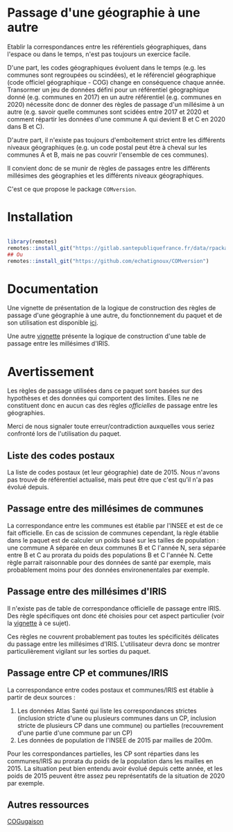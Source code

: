 
# Passage d'une géographie à une autre

Etablir la correspondances entre les référentiels géographiques, dans
l'espace ou dans le temps, n'est pas toujours un exercice facile. 

D'une part, les codes géographiques évoluent dans le temps (e.g. les
communes sont regroupées ou scindées), et le référenciel géographique
(code officiel géographique - COG) change en conséquence chaque
année. Transormer un jeu de données défini pour un référentiel
géographique donné (e.g. communes en 2017) en un autre référentiel
(e.g. communes en 2020) nécessite donc de donner des règles de passage
d'un millésime à un autre (e.g. savoir quelle communes sont scidées
entre 2017 et 2020 et comment répartir les données d'une commune A qui
devient B et C en 2020 dans B et C). 

D'autre part, il n'existe pas toujours d'emboitement strict entre les
différents niveaux géographiques (e.g. un code postal peut être à
cheval sur les communes A et B, mais ne pas couvrir l'ensemble de ces
communes). 

Il convient donc de se munir de règles de passages entre les
différents millésimes des géographies et les différents niveaux
géographiques. 

C'est ce que propose le package `COMversion`.


# Installation

```r

library(remotes)
remotes::install_git("https://gitlab.santepubliquefrance.fr/data/rpackages/comversion")
## Ou
remotes::install_git("https://github.com/echatignoux/COMversion")

```

# Documentation

Une vignette de présentation de la logique de construction des règles
de passage d'une géographie à une autre, du fonctionnement du paquet
et de son utilisation est disponible
[ici](vignettes/utilisation_COMversion.md). 

Une autre [vignette](vignettes/passage_iris.md) présente la logique de
construction d'une table de passage entre les millésimes d'IRIS. 

# Avertissement

Les règles de passage utilisées dans ce paquet sont basées sur des
hypothèses et des données qui comportent des limites. Elles ne
ne constituent donc en aucun cas des règles _officielles_ de passage
entre les géographies.

Merci de nous signaler toute erreur/contradiction auxquelles vous
seriez confronté lors de l'utilisation du paquet.

## Liste des codes postaux
La liste de codes postaux (et leur géographie) date de 2015. Nous
n'avons pas trouvé de référentiel actualisé, mais peut être que c'est
qu'il n'a pas évolué depuis.

## Passage entre des millésimes de communes
La correspondance entre les communes est établie par l'INSEE et est de
ce fait officielle. En cas de scission de communes cependant, la règle
établie dans le paquet est de calculer un poids basé sur les tailles
de population : une commune A séparée en deux communes B et C
l'année N, sera séparée entre B et C au prorata du poids des
populations B et C l'année N. 
Cette règle parrait raisonnable pour des données de santé par exemple,
mais probablement moins pour des données environenentales par exemple.

## Passage entre des millésimes d'IRIS
Il n'existe pas de table de correspondance officielle de passage entre
IRIS. Des règle spécifiques ont donc été choisies pour cet aspect
particulier (voir la [vignette](vignettes/passage_iris.md) à ce
sujet).

Ces règles ne couvrent probablement pas toutes les spécificités
délicates du passage entre les millésimes d'IRIS. L'utilisateur devra
donc se montrer particulièrement vigilant sur les sorties du paquet.

## Passage entre CP et communes/IRIS
La correspondance entre codes postaux et communes/IRIS est établie à
partir de deux sources :

1. Les données Atlas Santé qui liste les correspondances strictes
   (inclusion stricte d'une ou plusieurs communes dans un CP,
   inclusion  stricte de plusieurs CP dans une commune)  ou partielles
   (recouvrement d'une partie d'une commune par un CP)
2. Les données de population de l'INSEE de 2015 par mailles de 200m. 

Pour les correspondances partielles, les CP sont réparties dans les
communes/IRIS au prorata du poids de la population dans les mailles
en 2015. La situation peut bien entendu avoir évolué depuis cette
année, et les poids de 2015 peuvent être assez peu représentatifs de
la situation de 2020 par exemple. 

## Autres ressources

[COGugaison](https://github.com/antuki/COGugaison)
